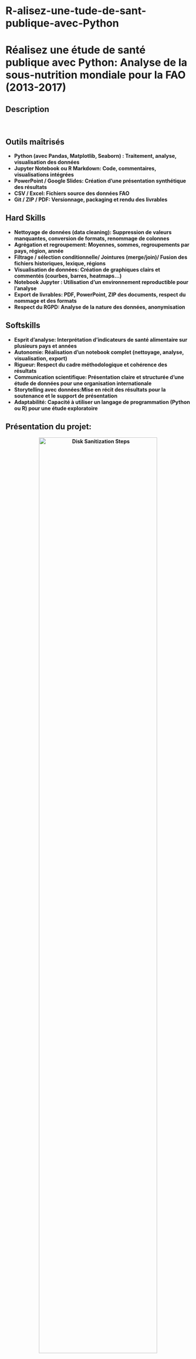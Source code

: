 # R-alisez-une-tude-de-sant-publique-avec-Python

# Réalisez une étude de santé publique avec Python: Analyse de la sous-nutrition mondiale pour la FAO (2013-2017)
<h2>Description</h2>


<br />


<h2> Outils maîtrisés </h2>

- <b>Python (avec Pandas, Matplotlib, Seaborn) : Traitement, analyse, visualisation des données
- <b>Jupyter Notebook ou R Markdown: Code, commentaires, visualisations intégrées
- <b>PowerPoint / Google Slides: Création d’une présentation synthétique des résultats
- <b>CSV / Excel: Fichiers source des données FAO
- <b>Git / ZIP / PDF: Versionnage, packaging et rendu des livrables



<h2> Hard Skills </h2>

- <b>Nettoyage de données (data cleaning): Suppression de valeurs manquantes, conversion de formats, renommage de colonnes
- <b>Agrégation et regroupement: Moyennes, sommes, regroupements par pays, région, année
- <b>Filtrage / sélection conditionnelle/ Jointures (merge/join)/ Fusion des fichiers historiques, lexique, régions
- <b>Visualisation de données: Création de graphiques clairs et commentés (courbes, barres, heatmaps…)
- <b>Notebook Jupyter : Utilisation d’un environnement reproductible pour l’analyse
- <b>Export de livrables: PDF, PowerPoint, ZIP des documents, respect du nommage et des formats
- <b>Respect du RGPD: Analyse de la nature des données, anonymisation 


<h2> Softskills </h2>

- <b>Esprit d’analyse: Interprétation d’indicateurs de santé alimentaire sur plusieurs pays et années
- <b>Autonomie: Réalisation d’un notebook complet (nettoyage, analyse, visualisation, export)
- <b>Rigueur: Respect du cadre méthodologique et cohérence des résultats
- <b>Communication scientifique: Présentation claire et structurée d’une étude de données pour une organisation internationale
- <b>Storytelling avec données:Mise en récit des résultats pour la soutenance et le support de présentation
- <b>Adaptabilité: Capacité à utiliser un langage de programmation (Python ou R) pour une étude exploratoire


<h2>Présentation du projet:</h2>

<p align="center">

<img src="https://imgur.com/1L8oJRB.png" height=80% width="80%" alt="Disk Sanitization Steps"/>
<br />
<br />


<p align="center">

<img src="https://imgur.com/SUh3r9F.png" height=80% width="80%" alt="Disk Sanitization Steps"/>
<br />
<br />


<p align="center">

<img src="https://imgur.com/37k6Iri.png" height=80% width="80%" alt="Disk Sanitization Steps"/>
<br />
<br />


<p align="center">

<img src="https://imgur.com/9lUYzOk.png" height=80% width="80%" alt="Disk Sanitization Steps"/>
<br />
<br />

<p align="center">

<img src="https://imgur.com/qbRvrB3.png" height=80% width="80%" alt="Disk Sanitization Steps"/>
<br />
<br />
<p align="center">
<img src="https://imgur.com/BCvTOsn.png" height=80% width="80%" alt="Disk Sanitization Steps"/>
<br />
<br />
<p align="center">
<img src="https://imgur.com/4rOpeg4.png" height=80% width="80%" alt="Disk Sanitization Steps"/>
<br />
<br />
<p align="center">
<img src="https://imgur.com/M1RbKVE.png" height=80% width="80%" alt="Disk Sanitization Steps"/>
<br />
<br />
<p align="center">
<img src="https://imgur.com/MwChsAl.png" height=80% width="80%" alt="Disk Sanitization Steps"/>
<br />
<br />
<p align="center">
<img src="https://imgur.com/thFAAMY.png" height=80% width="80%" alt="Disk Sanitization Steps"/>
<br />
<br />
<p align="center">
<img src="https://imgur.com/f01FXew.png" height=80% width="80%" alt="Disk Sanitization Steps"/>
<br />
<br />


<p align="center">
<img src="https://imgur.com/RRQBQ9G.png" height=80% width="80%" alt="Disk Sanitization Steps"/>
<br />
<br />
<p align="center">
<img src="https://imgur.com/vqhnlRw.png" height=80% width="80%" alt="Disk Sanitization Steps"/>
<br />
<br />
<p align="center">
<img src="https://imgur.com/1ieoxDK.png" height=80% width="80%" alt="Disk Sanitization Steps"/>
<br />
<br />
<p align="center">
<img src="https://imgur.com/0yEE766.png" height=80% width="80%" alt="Disk Sanitization Steps"/>
<br />
<br />
<p align="center">
<img src="https://imgur.com/SWgMpFy.png" height=80% width="80%" alt="Disk Sanitization Steps"/>
<br />
<br />




<img width="105" height="32766" alt="image" src="https://github.com/user-attachments/assets/9f0fa3ed-82bd-4e32-9985-d070a8453470" />
